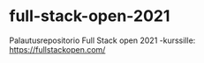 # full-stack-open-2021
Palautusrepositorio Full Stack open 2021 -kurssille: https://fullstackopen.com/

